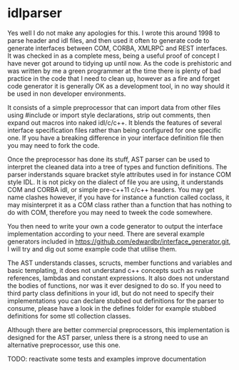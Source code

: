 # idlparser
Yes well I do not make any apologies for this.  I wrote this around 1998 to parse header and idl files, and then used it often to generate code to generate interfaces between COM, CORBA, XMLRPC and REST interfaces.  It was checked in as a complete mess, being a useful proof of concept I have never got around to tidying up until now.  As the code is prehistoric and was written by me a green programmer at the time there is plenty of bad practice in the code that I need to clean up, however as a fire and forget code generator it is generally OK as a development tool, in no way should it be used in non developer environments.

It consists of a simple preprocessor that can import data from other files using #include or import style declarations, strip out comments, then expand out macros into naked idl/c/c++.  It blends the features of several interface specification files rather than being configured for one specific one.  If you have a breaking difference in your interface definition file then you may need to fork the code.

Once the preprocessor has done its stuff, AST parser can be used to interpret the cleaned data into a tree of types and function definitions.  The parser inderstands square bracket style attributes used in for instance COM style IDL.  It is not picky on the dialect of file you are using, it understands COM and CORBA idl, or simple pre-c++11 c/c++ headers.  You may get name clashes however, if you have for instance a function called coclass, it may misinterpret it as a COM class rather than a function that has nothing to do with COM, therefore you may need to tweek the code somewhere. 

You then need to write your own a code generator to output the interface implementation according to your need.  There are several example generators included in https://github.com/edwardbr/interface_generator.git, I will try and dig out some example code that utilise them.  

The AST understands classes, scructs, member functions and variables and basic templating, it does not understand c++ concepts such as rvalue references, lambdas and constant expressions.  It also does not understand the bodies of functions, nor was it ever designed to do so.  If you need to third party class definitions in your idl, but do not need to specify their implementations you can declare stubbed out definitions for the parser to consume, please have a look in the defines folder for example stubbed definitions for some stl collection classes.  

Although there are better commercial preprocessors, this implementation is designed for the AST parser, unless there is a strong need to use an alternative preprocessor, use this one.

TODO: 
reactivate some tests and examples
improve documentation
